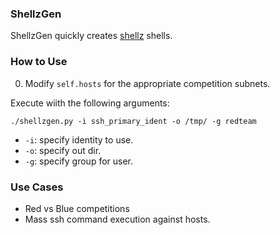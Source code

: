 ### ShellzGen
ShellzGen quickly creates [shellz]() shells.

### How to Use
0. Modify ```self.hosts``` for the appropriate competition subnets. 

Execute wiith the following arguments:

```
./shellzgen.py -i ssh_primary_ident -o /tmp/ -g redteam
```
* ```-i```: specify identity to use.
* ```-o```: specify out dir.
* ```-g```: specify group for user.

### Use Cases
* Red vs Blue competitions
* Mass ssh command execution against hosts.

